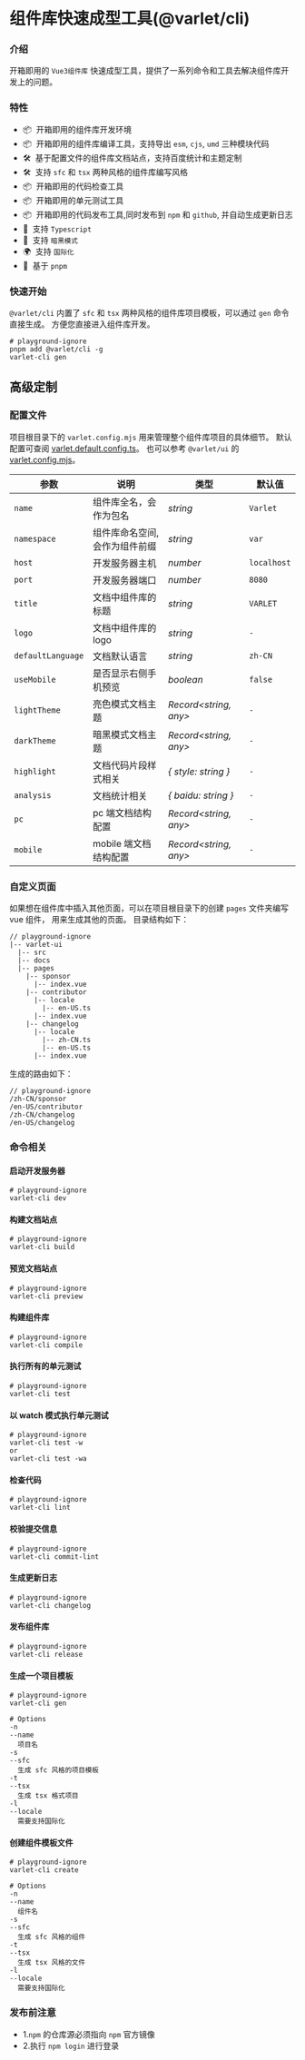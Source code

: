 # 组件库快速成型工具(@varlet/cli)

### 介绍

开箱即用的 `Vue3组件库` 快速成型工具，提供了一系列命令和工具去解决组件库开发上的问题。

### 特性

- 📦 &nbsp;开箱即用的组件库开发环境
- 📦 &nbsp;开箱即用的组件库编译工具，支持导出 `esm`, `cjs`, `umd` 三种模块代码
- 🛠️ &nbsp;基于配置文件的组件库文档站点，支持百度统计和主题定制
- 🛠️ &nbsp;支持 `sfc` 和 `tsx` 两种风格的组件库编写风格
- 📦 &nbsp;开箱即用的代码检查工具
- 📦 &nbsp;开箱即用的单元测试工具
- 📦 &nbsp;开箱即用的代码发布工具,同时发布到 `npm` 和 `github`, 并自动生成更新日志
- 💪 &nbsp;支持 `Typescript`
- 💪 &nbsp;支持 `暗黑模式`
- 🌍 &nbsp;支持 `国际化`
- 🚀 &nbsp;基于 `pnpm`

### 快速开始

`@varlet/cli` 内置了 `sfc` 和 `tsx` 两种风格的组件库项目模板，可以通过 `gen` 命令直接生成。
方便您直接进入组件库开发。

```shell
# playground-ignore
pnpm add @varlet/cli -g
varlet-cli gen
```

## 高级定制

### 配置文件

项目根目录下的 `varlet.config.mjs` 用来管理整个组件库项目的具体细节。
默认配置可查阅 [varlet.default.config.ts](https://github.com/varletjs/varlet/blob/dev/packages/varlet-cli/src/node/config/varlet.default.config.ts)。
也可以参考 `@varlet/ui` 的 [varlet.config.mjs](https://github.com/varletjs/varlet/blob/dev/packages/varlet-ui/varlet.config.mjs)。

| 参数 | 说明 | 类型 | 默认值 |
| -- | -------------- | -------- | ---------- |
| `name` | 组件库全名，会作为包名 | _string_ | `Varlet` |
| `namespace` | 组件库命名空间, 会作为组件前缀 | _string_ | `var` |
| `host` | 开发服务器主机 | _number_ | `localhost` |
| `port` | 开发服务器端口 | _number_ | `8080` |
| `title` | 文档中组件库的标题 | _string_ | `VARLET` |
| `logo` | 文档中组件库的logo | _string_ | `-` |
| `defaultLanguage` | 文档默认语言 | _string_ | `zh-CN` |
| `useMobile` | 是否显示右侧手机预览 | _boolean_ | `false` |
| `lightTheme` | 亮色模式文档主题 | _Record<string, any>_ | `-` |
| `darkTheme` | 暗黑模式文档主题 | _Record<string, any>_ | `-` |
| `highlight` | 文档代码片段样式相关 | _{ style: string }_ | `-` |
| `analysis` | 文档统计相关 | _{ baidu: string }_ | `-` |
| `pc` | pc 端文档结构配置 | _Record<string, any>_ | `-` |
| `mobile` | mobile 端文档结构配置 | _Record<string, any>_ | `-` |

### 自定义页面

如果想在组件库中插入其他页面，可以在项目根目录下的创建 `pages` 文件夹编写 vue 组件， 用来生成其他的页面。
目录结构如下：

```text
// playground-ignore
|-- varlet-ui
  |-- src
  |-- docs
  |-- pages
    |-- sponsor
      |-- index.vue
    |-- contributor
      |-- locale
        |-- en-US.ts
      |-- index.vue
    |-- changelog
      |-- locale
        |-- zh-CN.ts
        |-- en-US.ts
      |-- index.vue
```

生成的路由如下：

```text
// playground-ignore
/zh-CN/sponsor
/en-US/contributor
/zh-CN/changelog
/en-US/changelog
```

### 命令相关

#### 启动开发服务器

```shell
# playground-ignore
varlet-cli dev
```

#### 构建文档站点

```shell
# playground-ignore
varlet-cli build
```

#### 预览文档站点

```shell
# playground-ignore
varlet-cli preview
```

#### 构建组件库

```shell
# playground-ignore
varlet-cli compile
```

#### 执行所有的单元测试

```shell
# playground-ignore
varlet-cli test
```

#### 以 watch 模式执行单元测试

```shell
# playground-ignore
varlet-cli test -w
or
varlet-cli test -wa
```

#### 检查代码

```shell
# playground-ignore
varlet-cli lint
```

#### 校验提交信息

```shell
# playground-ignore
varlet-cli commit-lint
```

#### 生成更新日志

```shell
# playground-ignore
varlet-cli changelog
```

#### 发布组件库

```shell
# playground-ignore
varlet-cli release
```

#### 生成一个项目模板

```shell
# playground-ignore
varlet-cli gen

# Options
-n
--name
  项目名
-s
--sfc
  生成 sfc 风格的项目模板
-t
--tsx
  生成 tsx 格式项目
-l
--locale
  需要支持国际化
```

#### 创建组件模板文件

```shell
# playground-ignore
varlet-cli create

# Options
-n
--name
  组件名
-s
--sfc
  生成 sfc 风格的组件
-t
--tsx
  生成 tsx 风格的文件
-l
--locale
  需要支持国际化
```

### 发布前注意

- 1.`npm` 的仓库源必须指向 `npm` 官方镜像
- 2.执行 `npm login` 进行登录